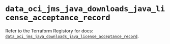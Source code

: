 # `data_oci_jms_java_downloads_java_license_acceptance_record`

Refer to the Terraform Registory for docs: [`data_oci_jms_java_downloads_java_license_acceptance_record`](https://registry.terraform.io/providers/oracle/oci/6.18.0/docs/data-sources/jms_java_downloads_java_license_acceptance_record).
